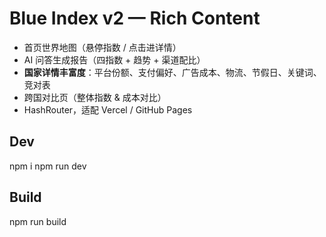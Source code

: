 # Blue Index v2 — Rich Content
- 首页世界地图（悬停指数 / 点击进详情）
- AI 问答生成报告（四指数 + 趋势 + 渠道配比）
- **国家详情丰富度**：平台份额、支付偏好、广告成本、物流、节假日、关键词、竞对表
- 跨国对比页（整体指数 & 成本对比）
- HashRouter，适配 Vercel / GitHub Pages

## Dev
npm i
npm run dev

## Build
npm run build
